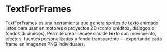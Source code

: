 # TextForFrames

TextForFrames es una herramienta que genera sprites de texto animado listos para usar en motores o proyectos 2D (como créditos, diálogos o fondos dinámicos).
Permite crear secuencias de texto con movimiento, efectos, fuentes personalizadas y fondo transparente — exportando cada frame en imágenes PNG individuales.
